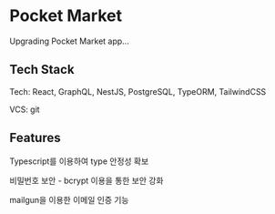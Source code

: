 # Pocket Market

Upgrading Pocket Market app...

## Tech Stack

Tech: React, GraphQL, NestJS, PostgreSQL, TypeORM, TailwindCSS 

VCS: git

## Features

Typescript를 이용하여 type 안정성 확보

비밀번호 보안 - bcrypt 이용을 통한 보안 강화

mailgun을 이용한 이메일 인증 기능
